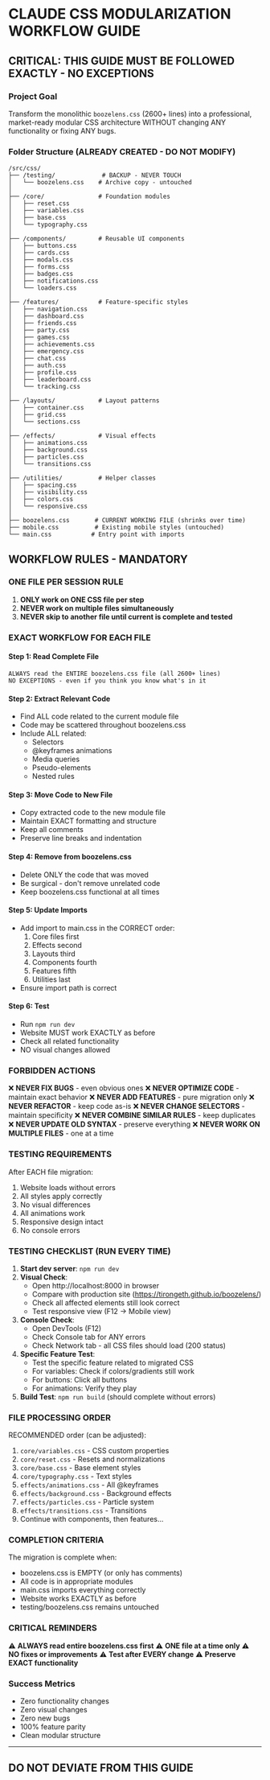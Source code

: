 # CLAUDE CSS MODULARIZATION WORKFLOW GUIDE

## CRITICAL: THIS GUIDE MUST BE FOLLOWED EXACTLY - NO EXCEPTIONS

### Project Goal
Transform the monolithic `boozelens.css` (2600+ lines) into a professional, market-ready modular CSS architecture WITHOUT changing ANY functionality or fixing ANY bugs.

### Folder Structure (ALREADY CREATED - DO NOT MODIFY)
```
/src/css/
├── /testing/             # BACKUP - NEVER TOUCH
│   └── boozelens.css    # Archive copy - untouched
│
├── /core/               # Foundation modules
│   ├── reset.css
│   ├── variables.css    
│   ├── base.css
│   └── typography.css
│
├── /components/         # Reusable UI components
│   ├── buttons.css
│   ├── cards.css
│   ├── modals.css
│   ├── forms.css
│   ├── badges.css
│   ├── notifications.css
│   └── loaders.css
│
├── /features/           # Feature-specific styles
│   ├── navigation.css
│   ├── dashboard.css
│   ├── friends.css
│   ├── party.css
│   ├── games.css
│   ├── achievements.css
│   ├── emergency.css
│   ├── chat.css
│   ├── auth.css
│   ├── profile.css
│   ├── leaderboard.css
│   └── tracking.css
│
├── /layouts/            # Layout patterns
│   ├── container.css
│   ├── grid.css
│   └── sections.css
│
├── /effects/            # Visual effects
│   ├── animations.css
│   ├── background.css
│   ├── particles.css
│   └── transitions.css
│
├── /utilities/          # Helper classes
│   ├── spacing.css
│   ├── visibility.css
│   ├── colors.css
│   └── responsive.css
│
├── boozelens.css       # CURRENT WORKING FILE (shrinks over time)
├── mobile.css          # Existing mobile styles (untouched)
└── main.css           # Entry point with imports
```

## WORKFLOW RULES - MANDATORY

### ONE FILE PER SESSION RULE
1. **ONLY work on ONE CSS file per step**
2. **NEVER work on multiple files simultaneously**
3. **NEVER skip to another file until current is complete and tested**

### EXACT WORKFLOW FOR EACH FILE

#### Step 1: Read Complete File
```
ALWAYS read the ENTIRE boozelens.css file (all 2600+ lines)
NO EXCEPTIONS - even if you think you know what's in it
```

#### Step 2: Extract Relevant Code
- Find ALL code related to the current module file
- Code may be scattered throughout boozelens.css
- Include ALL related:
  - Selectors
  - @keyframes animations
  - Media queries
  - Pseudo-elements
  - Nested rules

#### Step 3: Move Code to New File
- Copy extracted code to the new module file
- Maintain EXACT formatting and structure
- Keep all comments
- Preserve line breaks and indentation

#### Step 4: Remove from boozelens.css
- Delete ONLY the code that was moved
- Be surgical - don't remove unrelated code
- Keep boozelens.css functional at all times

#### Step 5: Update Imports
- Add import to main.css in the CORRECT order:
  1. Core files first
  2. Effects second
  3. Layouts third
  4. Components fourth
  5. Features fifth
  6. Utilities last
- Ensure import path is correct

#### Step 6: Test
- Run `npm run dev`
- Website MUST work EXACTLY as before
- Check all related functionality
- NO visual changes allowed

### FORBIDDEN ACTIONS

❌ **NEVER FIX BUGS** - even obvious ones
❌ **NEVER OPTIMIZE CODE** - maintain exact behavior
❌ **NEVER ADD FEATURES** - pure migration only
❌ **NEVER REFACTOR** - keep code as-is
❌ **NEVER CHANGE SELECTORS** - maintain specificity
❌ **NEVER COMBINE SIMILAR RULES** - keep duplicates
❌ **NEVER UPDATE OLD SYNTAX** - preserve everything
❌ **NEVER WORK ON MULTIPLE FILES** - one at a time

### TESTING REQUIREMENTS

After EACH file migration:
1. Website loads without errors
2. All styles apply correctly
3. No visual differences
4. All animations work
5. Responsive design intact
6. No console errors

### TESTING CHECKLIST (RUN EVERY TIME)

1. **Start dev server**: `npm run dev`
2. **Visual Check**:
   - Open http://localhost:8000 in browser
   - Compare with production site (https://tirongeth.github.io/boozelens/)
   - Check all affected elements still look correct
   - Test responsive view (F12 → Mobile view)
3. **Console Check**:
   - Open DevTools (F12)
   - Check Console tab for ANY errors
   - Check Network tab - all CSS files should load (200 status)
4. **Specific Feature Test**:
   - Test the specific feature related to migrated CSS
   - For variables: Check if colors/gradients still work
   - For buttons: Click all buttons
   - For animations: Verify they play
5. **Build Test**: `npm run build` (should complete without errors)

### FILE PROCESSING ORDER

RECOMMENDED order (can be adjusted):
1. `core/variables.css` - CSS custom properties
2. `core/reset.css` - Resets and normalizations
3. `core/base.css` - Base element styles
4. `core/typography.css` - Text styles
5. `effects/animations.css` - All @keyframes
6. `effects/background.css` - Background effects
7. `effects/particles.css` - Particle system
8. `effects/transitions.css` - Transitions
9. Continue with components, then features...

### COMPLETION CRITERIA

The migration is complete when:
- boozelens.css is EMPTY (or only has comments)
- All code is in appropriate modules
- main.css imports everything correctly
- Website works EXACTLY as before
- testing/boozelens.css remains untouched

### CRITICAL REMINDERS

⚠️ **ALWAYS read entire boozelens.css first**
⚠️ **ONE file at a time only**
⚠️ **NO fixes or improvements**
⚠️ **Test after EVERY change**
⚠️ **Preserve EXACT functionality**

### Success Metrics
- Zero functionality changes
- Zero visual changes
- Zero new bugs
- 100% feature parity
- Clean modular structure

---

## DO NOT DEVIATE FROM THIS GUIDE